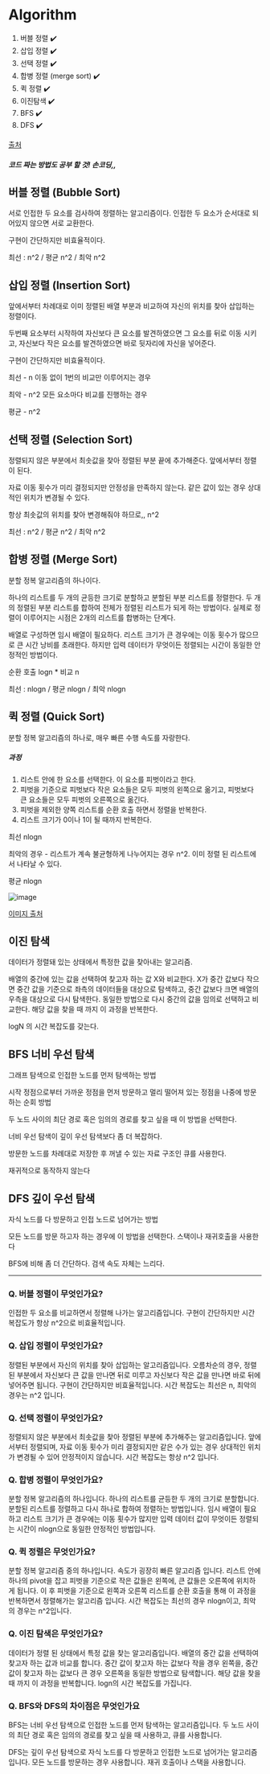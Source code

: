 # Algorithm

1. 버블 정렬  ✔️
2. 삽입 정렬  ✔️
3. 선택 정렬  ✔️
4. 합병 정렬 (merge sort)  ✔️
5. 퀵 정렬  ✔️
6. 이진탐색  ✔️
7. BFS  ✔️
8. DFS  ✔️

[출처](https://gmlwjd9405.github.io/tags#algorithm)



##### 코드 짜는 방법도 공부 할 것! 손코딩,,



## 버블 정렬 (Bubble Sort)

서로 인접한 두 요소를 검사하여 정렬하는 알고리즘이다. 인접한 두 요소가 순서대로 되어있지 않으면 서로 교환한다.

구현이 간단하지만 비효율적이다.

최선 : n^2 / 평균 n^2 / 최악 n^2



## 삽입 정렬 (Insertion Sort)

앞에서부터 차례대로 이미 정렬된 배열 부분과 비교하여 자신의 위치를 찾아 삽입하는 정렬이다.

두번째 요소부터 시작하여 자신보다 큰 요소를 발견하였으면 그 요소를 뒤로 이동 시키고, 자신보다 작은 요소를 발견하였으면 바로 뒷자리에 자신을 넣어준다.

구현이 간단하지만 비효율적이다.

최선 - n 이동 없이 1번의 비교만 이루어지는 경우

최악 - n^2 모든 요소마다 비교를 진행하는 경우

평균 - n^2



## 선택 정렬 (Selection Sort)

정렬되지 않은 부분에서 최솟값을 찾아 정렬된 부분 끝에 추가해준다. 앞에서부터 정렬이 된다.

자료 이동 횟수가 미리 결정되지만 안정성을 만족하지 않는다. 같은 값이 있는 경우 상대적인 위치가 변경될 수 있다.

항상 최솟값의 위치를 찾아 변경해줘야 하므로,, n^2

최선 : n^2 / 평균 n^2 / 최악 n^2



## 합병 정렬 (Merge Sort)

분할 정복 알고리즘의 하나이다.

하나의 리스트를 두 개의 균등한 크기로 분할하고 분할된 부분 리스트를 정렬한다. 두 개의 정렬된 부분 리스트를 합하여 전체가 정렬된 리스트가 되게 하는 방법이다. 실제로 정렬이 이루어지는 시점은 2개의 리스트를 합병하는 단계다.

배열로 구성하면 임시 배열이 필요하다. 리스트 크기가 큰 경우에는 이동 횟수가 많으므로 큰 시간 낭비를 초래한다. 하지만 입력 데이터가 무엇이든 정렬되는 시간이 동일한 안정적인 방법이다.

순환 호출 logn * 비교 n

최선 : nlogn / 평균 nlogn / 최악 nlogn



## 퀵 정렬 (Quick Sort)

분할 정복 알고리즘의 하나로, 매우 빠른 수행 속도를 자랑한다.

##### 과정

1. 리스트 안에 한 요소를 선택한다. 이 요소를 피벗이라고 한다.
2. 피벗을 기준으로 피벗보다 작은 요소들은 모두 피벗의 왼쪽으로 옮기고, 피벗보다 큰 요소들은 모두 피벗의 오른쪽으로 옮긴다.
3. 피벗을 제외한 양쪽 리스트를 순환 호출 하면서 정렬을 반복한다.
4. 리스트 크기가 0이나 1이 될 때까지 반복한다.



최선 nlogn

최악의 경우 - 리스트가 계속 불균형하게 나누어지는 경우 n^2. 이미 정렬 된 리스트에서 나타날 수 있다.

평균 nlogn



![image](https://user-images.githubusercontent.com/26567962/76821075-473bdf80-6850-11ea-8f7c-ce27675e4179.png)

[이미지 출처](https://gmlwjd9405.github.io/2018/05/10/algorithm-quick-sort.html)



## 이진 탐색

데이터가 정렬돼 있는 상태에서 특정한 값을 찾아내는 알고리즘. 

배열의 중간에 있는 값을 선택하여 찾고자 하는 값 X와 비교한다. X가 중간 값보다 작으면 중간 값을 기준으로 좌측의 데이터들을 대상으로 탐색하고, 중간 값보다 크면 배열의 우측을 대상으로 다시 탐색한다. 동일한 방법으로 다시 중간의 값을 임의로 선택하고 비교한다. 해당 값을 찾을 때 까지 이 과정을 반복한다.

logN 의 시간 복잡도를 갖는다.



## BFS 너비 우선 탐색

그래프 탐색으로 인접한 노드를 먼저 탐색하는 방법

시작 정점으로부터 가까운 정점을 먼저 방문하고 멀리 떨어져 있는 정점을 나중에 방문하는 순회 방법

두 노드 사이의 최단 경로 혹은 임의의 경로를 찾고 싶을 때 이 방법을 선택한다.

너비 우선 탐색이 깊이 우선 탐색보다 좀 더 복잡하다.

방문한 노드를 차례대로 저장한 후 꺼낼 수 있는 자료 구조인 큐를 사용한다.

재귀적으로 동작하지 않는다



## DFS 깊이 우선 탐색

자식 노드를 다 방문하고 인접 노드로 넘어가는 방법

모든 노드를 방문 하고자 하는 경우에 이 방법을 선택한다. 스택이나 재귀호출을 사용한다

BFS에 비해 좀 더 간단하다. 검색 속도 자체는 느리다.





---

### Q. 버블 정렬이 무엇인가요?

인접한 두 요소를 비교하면서 정렬해 나가는 알고리즘입니다. 구현이 간단하지만 시간 복잡도가 항상 n^2으로 비효율적입니다.



### Q. 삽입 정렬이 무엇인가요?

정렬된 부분에서 자신의 위치를 찾아 삽입하는 알고리즘입니다. 오름차순의 경우, 정렬된 부분에서 자신보다 큰 값을 만나면 뒤로 미루고 자신보다 작은 값을 만나면 바로 뒤에 넣어주면 됩니다. 구현이 간단하지만 비효율적입니다. 시간 복잡도는 최선은 n, 최악의 경우는 n^2 입니다.



### Q. 선택 정렬이 무엇인가요? 

정렬되지 않은 부분에서 최솟값을 찾아 정렬된 부분에 추가해주는 알고리즘입니다. 앞에서부터 정렬되며, 자료 이동 횟수가 미리 결정되지만 같은 수가 있는 경우 상대적인 위치가 변경될 수 있어 안정적이지 않습니다. 시간 복잡도는 항상 n^2 입니다.



### Q. 합병 정렬이 무엇인가요?

분할 정복 알고리즘의 하나입니다. 하나의 리스트를 균등한 두 개의 크기로 분할합니다. 분할된 리스트를 정렬하고 다시 하나로 합하여 정렬하는 방법입니다. 임시 배열이 필요하고 리스트 크기가 큰 경우에는 이동 횟수가 많지만 입력 데이터 값이 무엇이든 정렬되는 시간이 nlogn으로 동일한 안정적인 방법입니다.



### Q. 퀵 정렬은 무엇인가요?

분할 정복 알고리즘 중의 하나입니다. 속도가 굉장히 빠른 알고리즘 입니다. 리스트 안에 하나의 pivot을 잡고 피벗을 기준으로 작은 값들은 왼쪽에, 큰 값들은 오른쪽에 위치하게 됩니다. 이 후 피벗을 기준으로 왼쪽과 오른쪽 리스트를 순환 호출을 통해 이 과정을 반복하면서 정렬해가는 알고리즘 입니다. 시간 복잡도는 최선의 경우 nlogn이고, 최악의 경우는 n^2입니다.



### Q. 이진 탐색은 무엇인가요?

데이터가 정렬 된 상태에서 특정 값을 찾는 알고리즘입니다. 배열의 중간 값을 선택하여 찾고자 하는 값과 비교를 합니다. 중간 값이 찾고자 하는 값보다 작을 경우 왼쪽을, 중간 값이 찾고자 하는 값보다 큰 경우 오른쪽을 동일한 방법으로 탐색합니다.  해당 값을 찾을 때 까지 이 과정을 반복합니다. logn의 시간 복잡도를 가집니다.



### Q. BFS와 DFS의 차이점은 무엇인가요

BFS는 너비 우선 탐색으로 인접한 노드를 먼저 탐색하는 알고리즘입니다. 두 노드 사이의 최단 경로 혹은 임의의 경로를 찾고 싶을 때 사용하고, 큐를 사용합니다.

DFS는 깊이 우선 탐색으로 자식 노드를 다 방문하고 인접한 노드로 넘어가는 알고리즘입니다. 모든 노드를 방문하는 경우 사용합니다. 재귀 호출이나 스택을 사용합니다.